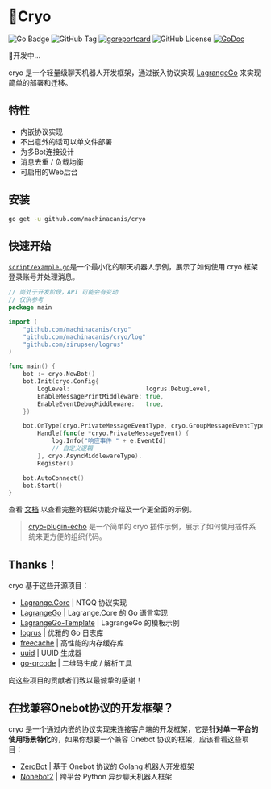 # 🧊Cryo
![Go Badge](https://img.shields.io/badge/Go-1.24%2B-cyan?logo=go)
![GitHub Tag](https://img.shields.io/github/v/release/machinacanis/cryo)
[![goreportcard](https://img.shields.io/badge/go%20report-A+-brightgreen.svg?style=flat)](https://goreportcard.com/report/github.com/machinacanis/cryo)
![GitHub License](https://img.shields.io/github/license/machinacanis/cryo)
[![GoDoc](https://img.shields.io/badge/godoc-reference-blue)](http://pkg.go.dev/github.com/machinacanis/cryo)

🚧开发中...

cryo 是一个轻量级聊天机器人开发框架，通过嵌入协议实现  [LagrangeGo](https://github.com/LagrangeDev/LagrangeGo)  来实现简单的部署和迁移。

## 特性

- 内嵌协议实现
- 不出意外的话可以单文件部署
- 为多Bot连接设计
- 消息去重 / 负载均衡
- 可启用的Web后台

## 安装

```bash
go get -u github.com/machinacanis/cryo
```

## 快速开始

[`script/example.go`](https://github.com/machinacanis/cryo/blob/main/script/example.go)是一个最小化的聊天机器人示例，展示了如何使用 cryo 框架登录账号并处理消息。

```go
// 尚处于开发阶段，API 可能会有变动
// 仅供参考
package main

import (
	"github.com/machinacanis/cryo"
	"github.com/machinacanis/cryo/log"
	"github.com/sirupsen/logrus"
)

func main() {
	bot := cryo.NewBot()
	bot.Init(cryo.Config{
		LogLevel:                     logrus.DebugLevel,
		EnableMessagePrintMiddleware: true,
		EnableEventDebugMiddleware:   true,
	})

	bot.OnType(cryo.PrivateMessageEventType, cryo.GroupMessageEventType).
		Handle(func(e *cryo.PrivateMessageEvent) {
			log.Info("响应事件 " + e.EventId)
			// 自定义逻辑
		}, cryo.AsyncMiddlewareType).
		Register()

	bot.AutoConnect()
	bot.Start()
}

```

查看 [文档]() 以查看完整的框架功能介绍及一个更全面的示例。

> [cryo-plugin-echo](https://github.com/machinacanis/cryo-plugin-echo) 是一个简单的 cryo 插件示例，展示了如何使用插件系统来更方便的组织代码。


## Thanks！

cryo 基于这些开源项目：

- [Lagrange.Core](https://github.com/LagrangeDev/Lagrange.Core) | NTQQ 协议实现
- [LagrangeGo](https://github.com/LagrangeDev/LagrangeGo) | Lagrange.Core 的 Go 语言实现
- [LagrangeGo-Template](https://github.com/ExquisiteCore/LagrangeGo-Template) | LagrangeGo 的模板示例
- [logrus](https://github.com/sirupsen/logrus) | 优雅的 Go 日志库
- [freecache](https://github.com/coocood/freecache) | 高性能的内存缓存库
- [uuid](https://github.com/google/uuid) | UUID 生成器
- [go-qrcode](https://github.com/skip2/go-qrcode) | 二维码生成 / 解析工具

向这些项目的贡献者们致以最诚挚的感谢！

## 在找兼容Onebot协议的开发框架？

cryo 是一个通过内嵌的协议实现来连接客户端的开发框架，它是**针对单一平台的使用场景特化**的，如果你想要一个兼容 Onebot 协议的框架，应该看看这些项目：

- [ZeroBot](https://github.com/wdvxdr1123/ZeroBot) | 基于 Onebot 协议的 Golang 机器人开发框架
- [Nonebot2](https://github.com/nonebot/nonebot2) | 跨平台 Python 异步聊天机器人框架